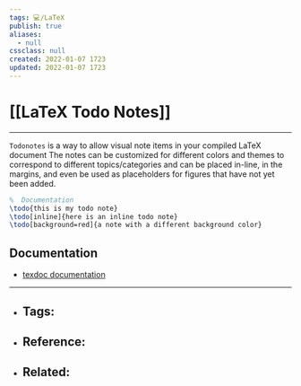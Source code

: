 ```yaml
---
tags: 💻️/LaTeX
publish: true
aliases:
  - null
cssclass: null
created: 2022-01-07 1723
updated: 2022-01-07 1723
---
```


# [[LaTeX Todo Notes]]

---

`Todonotes` is a way to allow visual note items in your compiled LaTeX document The notes can be customized for different colors and themes to correspond to different topics/categories and can be placed in-line, in the margins, and even be used as placeholders for figures that have not yet been added. 

```latex
%  Documentation
\todo{this is my todo note}
\todo[inline]{here is an inline todo note}
\todo[background=red]{a note with a different background color}
```

## Documentation

- [texdoc documentation](http://texdoc.net/texmf-dist/doc/latex/todonotes/todonotes.pdf)

---

- Tags: 
	- 
- Reference:
	- 
- Related:
	- 
